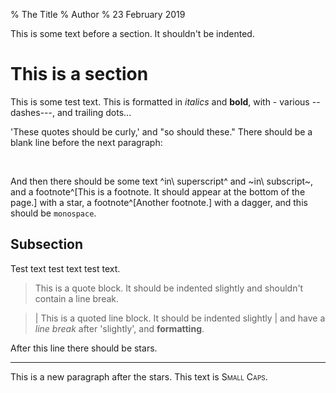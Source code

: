% The Title
% Author
% 23 February 2019

This is some text before a section. It shouldn't be indented.

# This is a section

This is some test text. This is formatted in *italics* and **bold**, with - various -- dashes---, and trailing dots...

'These quotes should be curly,' and "so should these." There should be a blank line before the next paragraph:

&nbsp;

And then there should be some text ^in\ superscript^ and ~in\ subscript~, and a footnote^[This is a footnote. It should appear at the bottom of the page.] with a star, a footnote^[Another footnote.] with a dagger, and this should be `monospace`.

## Subsection

Test text test text test text.

> This is a quote block. It should be indented slightly
> and shouldn't contain a line break.

> | This is a quoted line block. It should be indented slightly
> | and have a *line break* after 'slightly', and **formatting**.

After this line there should be stars.

* * *

This is a new paragraph after the stars. This text is <span style="font-variant:small-caps;">Small Caps</span>.
